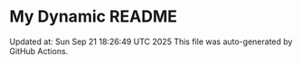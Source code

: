 # My Dynamic README
Updated at: Sun Sep 21 18:26:49 UTC 2025
This file was auto-generated by GitHub Actions.
